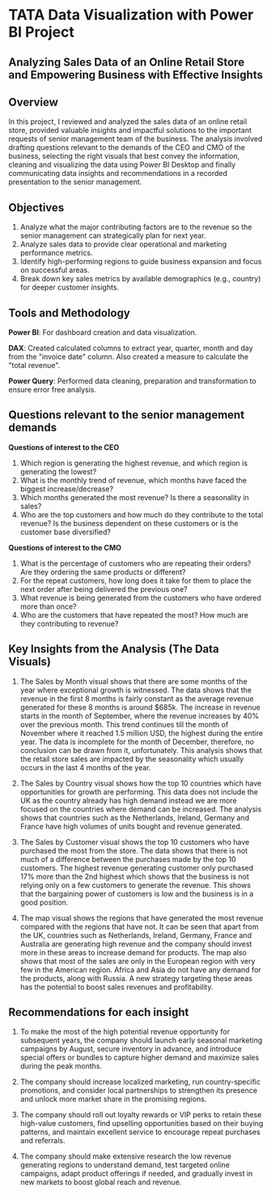 # TATA Data Visualization with Power BI Project
## Analyzing Sales Data of an Online Retail Store and Empowering Business with Effective Insights

## Overview
In this project, I reviewed and analyzed the sales data of an online retail store, provided valuable insights and impactful solutions to the important requests of senior management team of the business. The analysis involved drafting questions relevant to the demands of the CEO and CMO of the business, selecting the right visuals that best convey the information, cleaning and visualizing the data using Power BI Desktop and finally communicating data insights and recommendations in a recorded presentation to the senior management.

## Objectives
1. Analyze what the major contributing factors are to the revenue so the senior management can strategically plan for next year.
2. Analyze sales data to provide clear operational and marketing performance metrics.
3. Identify high-performing regions to guide business expansion and focus on successful areas.
4. Break down key sales metrics by available demographics (e.g., country) for deeper customer insights.

## Tools and Methodology
**Power BI**: For dashboard creation and data visualization.

**DAX**: Created calculated columns to extract year, quarter, month and day from the "invoice date" column. Also created a measure to calculate the "total revenue".

**Power Query**: Performed data cleaning, preparation and transformation to ensure error free analysis.

## Questions relevant to the senior management demands
**Questions of interest to the CEO**
1. Which region is generating the highest revenue, and which region is generating the lowest?
2. What is the monthly trend of revenue, which months have faced the biggest increase/decrease?
3. Which months generated the most revenue? Is there a seasonality in sales?
4. Who are the top customers and how much do they contribute to the total revenue? Is the business dependent on these customers or is the customer base diversified?

**Questions of interest to the CMO**
1. What is the percentage of customers who are repeating their orders? Are they ordering the same products or different?
2. For the repeat customers, how long does it take for them to place the next order after being delivered the previous one?
3. What revenue is being generated from the customers who have ordered more than once?
4. Who are the customers that have repeated the most? How much are they contributing to revenue?

## Key Insights from the Analysis (The Data Visuals)
1. The Sales by Month visual shows that there are some months of the year where exceptional growth is witnessed. The data shows that the revenue in the first 8 months is fairly constant as the average revenue generated for these 8 months is around $685k. The increase in revenue starts in the month of September, where the revenue increases by 40% over the previous month. This trend continues till the month of November where it reached 1.5 million USD, the highest during the entire year. The data is incomplete for the month of December, therefore, no conclusion can be drawn from it, unfortunately. This analysis shows that the retail store sales are impacted by the seasonality which usually occurs in the last 4 months of the year.
   
2. The Sales by Country visual shows how the top 10 countries which have opportunities for growth are performing. This data does not include the UK as the country already has high demand instead we are more focused on the countries where demand can be increased. The analysis shows that countries such as the Netherlands, Ireland, Germany and France have high volumes of units bought and revenue generated.

3. The Sales by Customer visual shows the top 10 customers who have purchased the most from the store. The data shows that there is not much of a difference between the purchases made by the top 10 customers. The highest revenue generating customer only purchased 17%
more than the 2nd highest which shows that the business is not relying only on a few customers to generate the revenue. This shows that the bargaining power of customers is low and the business is in a good position.

4. The map visual shows the regions that have generated the most revenue compared with the regions that have not. It can be seen that apart from the UK, countries such as Netherlands, Ireland, Germany, France and Australia are generating high revenue and the company should invest more in these areas to increase demand for products. The map also shows that most of the sales are only in the European region with very few in the American region. Africa and Asia do not have any demand for the products, along with Russia. A new strategy targeting these areas has the potential to boost sales revenues and profitability.

## Recommendations for each insight
1. To make the most of the high potential revenue opportunity for subsequent years, the company should launch early seasonal marketing campaigns by August, secure inventory in advance, and introduce special offers or bundles to capture higher demand and maximize sales during the peak months.

2. The company should increase localized marketing, run country-specific promotions, and consider local partnerships to strengthen its presence and unlock more market share in the promising regions.

3. The company should roll out loyalty rewards or VIP perks to retain these high-value customers, find upselling opportunities based on their buying patterns, and maintain excellent service to encourage repeat purchases and referrals.

4. The company should make extensive research the low revenue generating regions to understand demand, test targeted online campaigns, adapt product offerings if needed, and gradually invest in new markets to boost global reach and revenue.




















